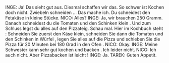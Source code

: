 INGE:
Ja! Das sieht gut aus. Diesmal schaffen wir das. So schwer ist Kochen doch nicht.
Zwiebeln schneiden … Das mache ich. Du schneidest den Fetakäse in kleine Stücke.
NICO:
Alles?
INGE:
Ja, wir brauchen 250 Gramm. Danach schneidest du die Tomaten und den Schinken klein .
Und zum Schluss legst du alles auf den Pizzateig. Schau mal. Hier im Kochbuch steht : Schneiden Sie zuerst den Käse klein, schneiden Sie dann die Tomaten und den Schinken in Würfel , legen Sie alles auf die Pizza und schieben Sie die Pizza für 20 Minuten bei 180 Grad in den Ofen .
NICO:
Okay.
INGE:
Meine Schwester kann sehr gut kochen und backen . Ich leider nicht.
NICO:
Ich auch nicht. Aber Pizzabacken ist leicht !
INGE:
Ja.
TAREK:
Guten Appetit.
